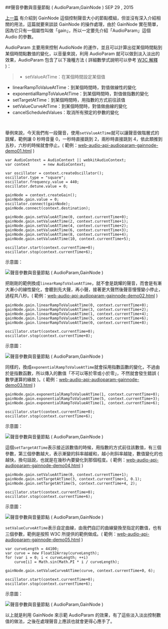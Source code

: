 <!-- @@master  = ../../_layout.html-->

<!-- @@block  =  jsBottom-->

<include src="../../_articles-js.html"></include>

<!-- @@close-->

<!-- @@block  =  css-->

<include src="../../_articles-css.html"></include>

<!-- @@close-->

<!-- @@block  =  articles-social-->

<include src="../../_articles-social.html"></include>

<!-- @@close-->

<!-- @@block  =  articles-footer-->

<include src="../../_articles.html"></include>

<!-- @@close-->

<!-- @@block  =  meta-->

<meta property="article:published_time" content="2015-09-29T00:10:00+01:00">

<meta name="keywords" content="music,audio,web audio api,AudioParam,GainNode">

<meta name="description" content="上一篇我們有介紹到 GainNode 這個控制聲音大小的節點模組，但並沒有深入介紹相關的用法，這篇就要來談談 GainNode 的操作處理，由於 GainNode 實在簡單，因為它只有一個屬性叫做「gain」，所以一定要先介紹「AudioParam」這個 Audio 的參數。">

<meta itemprop="name" content="聲音參數與音量節點 ( AudioParam,GainNode ) - OXXO.STUDIO">

<meta itemprop="image" content="http://www.oxxostudio.tw/img/articles/201509/20150929_1_01b.jpg">

<meta itemprop="description" content="上一篇我們有介紹到 GainNode 這個控制聲音大小的節點模組，但並沒有深入介紹相關的用法，這篇就要來談談 GainNode 的操作處理，由於 GainNode 實在簡單，因為它只有一個屬性叫做「gain」，所以一定要先介紹「AudioParam」這個 Audio 的參數。">

<meta property="og:title" content="聲音參數與音量節點 ( AudioParam,GainNode ) - OXXO.STUDIO">

<meta property="og:url" content="http://www.oxxostudio.tw/articles/201509/web-audio-api-audioparam-gainnode.html" target="_blank">

<meta property="og:image" content="http://www.oxxostudio.tw/img/articles/201509/20150929_1_01b.jpg">

<meta property="og:description" content="上一篇我們有介紹到 GainNode 這個控制聲音大小的節點模組，但並沒有深入介紹相關的用法，這篇就要來談談 GainNode 的操作處理，由於 GainNode 實在簡單，因為它只有一個屬性叫做「gain」，所以一定要先介紹「AudioParam」這個 Audio 的參數。">

<title>聲音參數與音量節點 ( AudioParam,GainNode ) - OXXO.STUDIO</title> 

<!-- @@close-->

<!-- @@block  =  articles-content--> 

##聲音參數與音量節點 ( AudioParam,GainNode ) <span class="article-date" tag="web">SEP 29	, 2015</span>

[上一篇](http://www.oxxostudio.tw/articles/201509/web-audio-api.html) 有介紹到 GainNode 這個控制聲音大小的節點模組，但並沒有深入介紹相關的用法，這篇就要來談談 GainNode 的操作處理，由於 GainNode 實在簡單，因為它只有一個屬性叫做「gain」，所以一定要先介紹「AudioParam」這個 Audio 的參數。

AudioParam 主要用來控制 AudioNode 的運作，並且可以計算出從某個時間點到某個時間點數值的變化，以音量來說，利用 AudioParam 就可以做到淡入淡出的效果，AudioParam 包含了以下幾種方法 ( 詳細數學式說明可以參考 [W3C 解釋](https://dvcs.w3.org/hg/audio/raw-file/tip/webaudio/specification.html#AudioParam) )：

>- setValueAtTime：在某個時間設定某個值
- linearRampToValueAtTime：到某個時間時，對值做線性的變化
- exponentialRampToValueAtTime：到某個時間時，對值做指數的變化
- setTargetAtTime：到某個時間時，用指數的方式前往該值
- setValueCurveAtTime：到某個時間時，對值做曲線的變化
- cancelScheduledValues：取消所有預定的參數的變化

<br/>

舉例來說，今天我們有一段聲音，使用`setValueAtTime`就可以讓聲音做階層式的跳耀，範例讓 0 秒時音量 0，一秒時直接跳到 2，兩秒時直接跳到 4，依此類推到五秒，六秒的時候就會停止。( 範例：[web-audio-api-audioparam-gainnode-demo01.html](/demo/201509/web-audio-api-audioparam-gainnode-demo01.html) )

	var AudioContext = AudioContext || webkitAudioContext;
	var context      = new AudioContext;

	var oscillator = context.createOscillator();
	oscillator.type = "square";
	oscillator.frequency.value = 440;
	oscillator.detune.value = 0;

	gainNode = context.createGain();
	gainNode.gain.value = 0;
	oscillator.connect(gainNode);
	gainNode.connect(context.destination);

	gainNode.gain.setValueAtTime(0, context.currentTime+0); 
	gainNode.gain.setValueAtTime(2, context.currentTime+1); 
	gainNode.gain.setValueAtTime(4, context.currentTime+2); 
	gainNode.gain.setValueAtTime(6, context.currentTime+3); 
	gainNode.gain.setValueAtTime(8, context.currentTime+4); 
	gainNode.gain.setValueAtTime(10, context.currentTime+5); 

	oscillator.start(context.currentTime+0);
	oscillator.stop(context.currentTime+6);

示意圖：

![聲音參數與音量節點 ( AudioParam,GainNode )](/img/articles/201509/20150929_1_02.jpg)

把剛剛的範例換成`linearRampToValueAtTime`，就不會是跳耀的聲音，而會是有漸大漸小的線性變化，會聽到先大聲，再小聲，接著更大聲然後聲音慢慢變小停止，過程共八秒。( 範例：[web-audio-api-audioparam-gainnode-demo02.html](/demo/201509/web-audio-api-audioparam-gainnode-demo02.html) )

	gainNode.gain.linearRampToValueAtTime(0, context.currentTime+0); 
	gainNode.gain.linearRampToValueAtTime(3, context.currentTime+2); 
	gainNode.gain.linearRampToValueAtTime(1, context.currentTime+4); 
	gainNode.gain.linearRampToValueAtTime(5, context.currentTime+6); 
	gainNode.gain.linearRampToValueAtTime(0, context.currentTime+8); 

	oscillator.start(context.currentTime+0);
	oscillator.stop(context.currentTime+8);

示意圖：

![聲音參數與音量節點 ( AudioParam,GainNode )](/img/articles/201509/20150929_1_03.jpg)

同樣的，換成`exponentialRampToValueAtTime`就會採用指數函數的變化，不過由於是指數函數，所以傳入的數值「不可以等於零或小於零」，不然就會發生錯誤 ( 數學運算的緣故 )。( 範例：[web-audio-api-audioparam-gainnode-demo03.html](/demo/201509/web-audio-api-audioparam-gainnode-demo03.html) )

	gainNode.gain.exponentialRampToValueAtTime(1, context.currentTime+0); 
	gainNode.gain.exponentialRampToValueAtTime(5, context.currentTime+3); 
	gainNode.gain.exponentialRampToValueAtTime(1, context.currentTime+6); 

	oscillator.start(context.currentTime+0);
	oscillator.stop(context.currentTime+6);

示意圖：

![聲音參數與音量節點 ( AudioParam,GainNode )](/img/articles/201509/20150929_1_04.jpg)

這個`setTargetAtTime`表示接近該數值的時候，用指數的方式前往該數值，有三個參數，第三個參數越大，表示漸變的斜率越緩和，越小則斜率越陡，數值變化的也越快，換句話說，也就是在幾秒內要變化到那個程度。( 範例：[web-audio-api-audioparam-gainnode-demo04.html](/demo/201509/web-audio-api-audioparam-gainnode-demo04.html) )

	gainNode.gain.setValueAtTime(0, context.currentTime+1);
	gainNode.gain.setTargetAtTime(3, context.currentTime+1, 0.1);  
	gainNode.gain.setTargetAtTime(5, context.currentTime+4, 2); 

	oscillator.start(context.currentTime+0);
	oscillator.stop(context.currentTime+6);

示意圖：

![聲音參數與音量節點 ( AudioParam,GainNode )](/img/articles/201509/20150929_1_05.jpg)

`setValueCurveAtTime`表示自定曲線，由我們自訂的曲線變換至指定的數值，也有三個參數，範例是按照 W3C 所提供的範例做成。( 範例：[web-audio-api-audioparam-gainnode-demo05.html](/demo/201509/web-audio-api-audioparam-gainnode-demo05.html) )

	var curveLength = 44100;
	var curve = new Float32Array(curveLength);
	for (var i = 0; i < curveLength; ++i)
	    curve[i] = Math.sin(Math.PI * i / curveLength);

	gainNode.gain.setValueCurveAtTime(curve, context.currentTime+0, 6); 

	oscillator.start(context.currentTime+0);
	oscillator.stop(context.currentTime+6);

示意圖：

![聲音參數與音量節點 ( AudioParam,GainNode )](/img/articles/201509/20150929_1_06.jpg)

以上就是利用 GainNode 來示範 AudioParam 的效果，有了這些淡入淡出控制數值的做法，之後在處理聲音上應該也就會更得心應手了。


<!-- @@close-->




